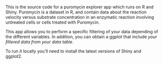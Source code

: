 This is the source code for a puromycin explorer app which runs on R and Shiny. 
Puromycin is a dataset in R, and contain data about the reaction velocity versus substrate concentration in an enzymatic reaction involving untreated cells or cells treated with Puromycin.


This app allows you to perform a specific filtering of your data depending of the different variables. 
In addition, you can obtain a ggplot that include *your filtered data from your data table*.

To run it locally you'll need to install the latest versions of Shiny and ggplot2.

